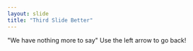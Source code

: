 ```yaml
---
layout: slide
title: "Third Slide Better"
---
```

"We have nothing more to say"
Use the left arrow to go back!
